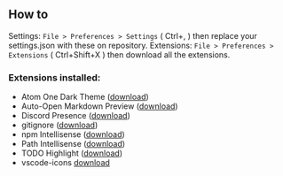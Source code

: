 ## How to

Settings: `File > Preferences > Settings` ( Ctrl+, )  then replace your settings.json with these on repository.
Extensions: `File > Preferences > Extensions` ( Ctrl+Shift+X ) then download all the extensions.


### Extensions installed:

- Atom One Dark Theme ([download](https://marketplace.visualstudio.com/items?itemName=akamud.vscode-theme-onedark))
- Auto-Open Markdown Preview ([download](https://marketplace.visualstudio.com/items?itemName=hnw.vscode-auto-open-markdown-preview))
- Discord Presence ([download](https://marketplace.visualstudio.com/items?itemName=icrawl.discord-vscode))
- gitignore ([download](https://marketplace.visualstudio.com/items?itemName=codezombiech.gitignore))
- npm Intellisense ([download](https://marketplace.visualstudio.com/items?itemName=christian-kohler.npm-intellisense))
- Path Intellisense ([download](https://marketplace.visualstudio.com/items?itemName=christian-kohler.path-intellisense))
- TODO Highlight ([download](https://marketplace.visualstudio.com/items?itemName=wayou.vscode-todo-highlight))
- vscode-icons [download](https://marketplace.visualstudio.com/items?itemName=robertohuertasm.vscode-icons)
